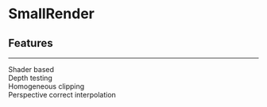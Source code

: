 # SmallRender
## Features
---
Shader based  
Depth testing  
Homogeneous clipping  
Perspective correct interpolation  
